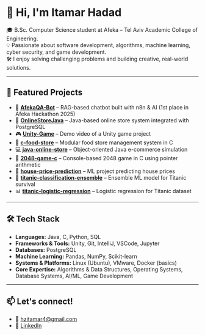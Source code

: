 # 👋 Hi, I'm Itamar Hadad

🎓 B.Sc. Computer Science student at Afeka – Tel Aviv Academic College of Engineering.  
💡 Passionate about software development, algorithms, machine learning, cyber security, and game development.  
🛠️ I enjoy solving challenging problems and building creative, real-world solutions.

---

## 🚀 Featured Projects

- 🤖 **[AfekaQA-Bot](https://github.com/Itamar-Hadad/AfekQA---Q-A-Bot)** – RAG-based chatbot built with n8n & AI (1st place in Afeka Hackathon 2025) 
- 🔗 **[OnlineStoreJava](https://github.com/Itamar-Hadad/OnlineStoreJava)** – Java-based online store system integrated with PostgreSQL  
- 🎮 **[Unity-Game](https://github.com/Itamar-Hadad/Unity-Game)** – Demo video of a Unity game project  
- 🛒 **[c-food-store](https://github.com/Itamar-Hadad/c-food-store)** – Modular food store management system in C  
- 💻 **[java-online-store](https://github.com/Itamar-Hadad/java-online-store)** – Object-oriented Java e-commerce simulation  
- 🔢 **[2048-game-c](https://github.com/Itamar-Hadad/2048-game-c)** – Console-based 2048 game in C using pointer arithmetic  
- 🧠 **[house-price-prediction](https://github.com/Itamar-Hadad/house-price-prediction)** – ML project predicting house prices  
- 🛟 **[titanic-classification-ensemble](https://github.com/Itamar-Hadad/titanic-classification-ensemble)** – Ensemble ML model for Titanic survival  
- 📊 **[titanic-logistic-regression](https://github.com/Itamar-Hadad/titanic-logistic-regression)** – Logistic regression for Titanic dataset

---

## 🛠️ Tech Stack

- **Languages:** Java, C, Python, SQL 
- **Frameworks & Tools:** Unity, Git, IntelliJ, VSCode, Jupyter  
- **Databases:** PostgreSQL 
- **Machine Learning:** Pandas, NumPy, Scikit-learn  
- **Systems & Platforms:** Linux (Ubuntu), VMware, Docker (basics)  
- **Core Expertise:** Algorithms & Data Structures, Operating Systems, Database Systems, AI/ML, Game Development


---

## 📫 Let's connect!
- 📧 hzitamar4@gmail.com  
- 💼 [LinkedIn](https://www.linkedin.com/in/itamar-hadad)
